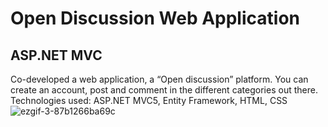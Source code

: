 # Open Discussion Web Application
## ASP.NET MVC 

Co-developed a web application, a “Open discussion” platform. You can create an account, post and comment in the different categories out there.
Technologies used: ASP.NET MVC5, Entity Framework, HTML, CSS
![ezgif-3-87b1266ba69c](https://user-images.githubusercontent.com/56735903/110000157-a887e780-7d1b-11eb-9ac7-b0fb15b012fa.gif)
